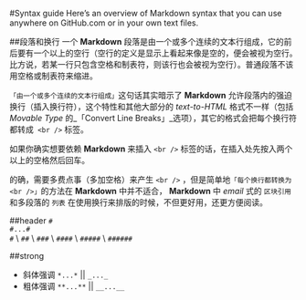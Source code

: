 #Syntax guide
Here’s an overview of Markdown syntax that you can use anywhere on GitHub.com or in your own text files.

##段落和换行
一个 **Markdown** 段落是由一个或多个连续的文本行组成，它的前后要有一个以上的空行（空行的定义是显示上看起来像是空的，便会被视为空行。比方说，若某一行只包含空格和制表符，则该行也会被视为空行）。普通段落不该用空格或制表符来缩进。

`「由一个或多个连续的文本行组成」`这句话其实暗示了 **Markdown** 允许段落内的强迫换行（插入换行符），这个特性和其他大部分的 *text-to-HTML* 格式不一样（包括 _Movable Type_ 的_「Convert Line Breaks」_选项），其它的格式会把每个换行符都转成` <br />` 标签。

如果你确实想要依赖 **Markdown** 来插入 `<br />` 标签的话，在插入处先按入两个以上的空格然后回车。

的确，需要多费点事（多加空格）来产生 `<br />` ，但是简单地`「每个换行都转换为 <br />」`的方法在 **Markdown** 中并不适合， **Markdown** 中 *email* 式的 `区块引用` 和多段落的 `列表` 在使用换行来排版的时候，不但更好用，还更方便阅读。



##header
`#`<br>
`#...#`<br>
`#` \ `##` \ `###` \ `####` \ `#####` \ `######`<br>

##strong
* 斜体强调
`*...*` || `_..._`<br>
* 粗体强调
`**...**` || `__...__`




 
